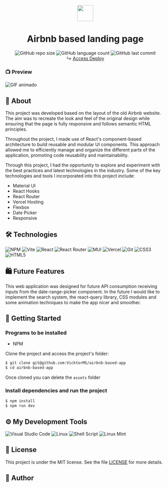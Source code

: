 
<div align="center">
  <img src="https://cdn4.iconfinder.com/data/icons/socialcones/508/Airbnb-256.png" width="50" />
  <h1>Airbnb based landing page</h1>
</div>

<div align="center">
  <img alt="GitHub repo size" src="https://img.shields.io/github/repo-size/VicktorMS/airbnb-based-app">
  <img alt="GitHub language count" src="https://img.shields.io/github/languages/count/VicktorMS/airbnb-based-app">
  <img alt="GitHub last commit" src="https://img.shields.io/github/last-commit/VicktorMS/airbnb-based-app?color=%231280BF">
  
  <div> ↪️ <a href="https://airbnb-based-mgcn9waao-vicktorms.vercel.app/">Access Deploy</a> </div>
</div>

<h3>📺 Preview</h3>

![GIF animado](assets/Airbnb.gif)


## 📝 About
<p>This project was developed based on the layout of the old Airbnb website. The aim was to recreate the look and feel of the original design while ensuring that the page is fully responsive and follows semantic HTML principles.</p>
<p>Throughout the project, I made use of React's component-based architecture to build reusable and modular UI components. This approach allowed me to efficiently manage and organize the different parts of the application, promoting code reusability and maintainability.</p>
<p>Through this project, I had the opportunity to explore and experiment with the best practices and latest technologies in the industry. Some of the key technologies and tools I incorporated into this project include:</p>
<ul>
  <li>Material UI</li>
  <li>React Hooks</li>
  <li>React Router</li>
  <li>Vercel Hosting</li>
  <li>Flexbox</li>
  <li>Date Picker</li>
  <li>Responsive</li>
</ul>


## 🛠️ Technologies
![NPM](https://img.shields.io/badge/NPM-%23CB3837.svg?style=for-the-badge&logo=npm&logoColor=white)
![Vite](https://img.shields.io/badge/vite-%23646CFF.svg?style=for-the-badge&logo=vite&logoColor=white)
![React](https://img.shields.io/badge/react-%2320232a.svg?style=for-the-badge&logo=react&logoColor=%2361DAFB)
![React Router](https://img.shields.io/badge/React_Router-CA4245?style=for-the-badge&logo=react-router&logoColor=white)
![MUI](https://img.shields.io/badge/MUI-%230081CB.svg?style=for-the-badge&logo=mui&logoColor=white)
![Vercel](https://img.shields.io/badge/vercel-%23000000.svg?style=for-the-badge&logo=vercel&logoColor=white)
![Git](https://img.shields.io/badge/git-%23F05033.svg?style=for-the-badge&logo=git&logoColor=white)
![CSS3](https://img.shields.io/badge/css3-%231572B6.svg?style=for-the-badge&logo=css3&logoColor=white)
![HTML5](https://img.shields.io/badge/html5-%23E34F26.svg?style=for-the-badge&logo=html5&logoColor=white)

## 🛍️ Future Features

This web application was designed for future API consumption receiving inputs from the date-range-picker component. In the future I would like to implement the search system, the react-query library, CSS modules and some animation techniques to make the app nicer and smoother.

## 🏁 Getting Started

### Programs to be installed
- NPM

Clone the project and access the project's folder:

```bash
$ git clone git@github.com:VicktorMS/airbnb-based-app
$ cd airbnb-based-app
```
Once cloned you can delete the `assets` folder

### Install dependencies and run the project

```bash
$ npm install
$ npm run dev
```


## ⚙️ My Development Tools
![Visual Studio Code](https://img.shields.io/badge/Visual%20Studio%20Code-0078d7.svg?style=for-the-badge&logo=visual-studio-code&logoColor=white)
![Linux](https://img.shields.io/badge/Linux-FCC624?style=for-the-badge&logo=linux&logoColor=black)
![Shell Script](https://img.shields.io/badge/shell_script-%23121011.svg?style=for-the-badge&logo=gnu-bash&logoColor=whit)
![Linux Mint](https://img.shields.io/badge/Linux%20Mint-87CF3E?style=for-the-badge&logo=Linux%20Mint&logoColor=white)

## 🔑 License

This project is under the MIT license. See the file [LICENSE](LICENSE) for more details.

## 🎯 Author



